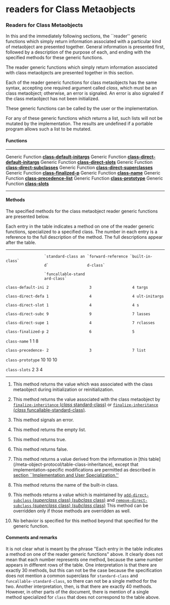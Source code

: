 readers for Class Metaobjects
=============================

### Readers for Class Metaobjects

In this and the immediately following sections, the ``reader'' generic functions which simply return information associated with a particular kind of metaobject are presented together. General information is presented first, followed by a description of the purpose of each, and ending with the specified methods for these generic functions.

The reader generic functions which simply return information associated with class metaobjects are presented together in this section.

Each of the reader generic functions for class metaobjects has the same syntax, accepting one required argument called *class*, which must be an class metaobject; otherwise, an error is signaled. An error is also signaled if the class metaobject has not been initialized.

These generic functions can be called by the user or the implementation.

For any of these generic functions which returns a list, such lists will not be mutated by the implementation. The results are undefined if a portable program allows such a list to be mutated.

#### Functions

  ------------------ -----------------------------------------------------------------------
  Generic Function   [**class-default-initargs**](/meta-object-protocol/class-default-initargs)
  Generic Function   [**class-direct-default-initargs**](/meta-object-protocol/class-direct-default-initargs)
  Generic Function   [**class-direct-slots**](/meta-object-protocol/class-direct-slots)
  Generic Function   [**class-direct-subclasses**](/meta-object-protocol/class-direct-subclasses)
  Generic Function   [**class-direct-superclasses**](/meta-object-protocol/class-direct-superclasses)
  Generic Function   [**class-finalized-p**](/meta-object-protocol/class-finalized-p)
  Generic Function   [**class-name**](/meta-object-protocol/class-name)
  Generic Function   [**class-precedence-list**](/meta-object-protocol/class-precedence-list)
  Generic Function   [**class-prototype**](/meta-object-protocol/class-prototype)
  Generic Function   [**class-slots**](/meta-object-protocol/class-slots)
  ------------------ -----------------------------------------------------------------------

#### Methods

The specified methods for the class metaobject reader generic functions are presented below.

Each entry in the table indicates a method on one of the reader generic functions, specialized to a specified class. The number in each entry is a reference to the full description of the method. The full descriptions appear after the table.

  ------------------ ------------------ ------------------ ------------------
                     `standard-class an `forward-reference `built-in-class`
                     d`                 d-class`           

                     `funcallable-stand                    
                     ard-class`                            

  `class-default-ini 2                  3                  4
  targs`                                                   

  `class-direct-defa 1                  4                  4
  ult-initargs`                                            

  `class-direct-slot 1                  4                  4
  s`                                                       

  `class-direct-subc 9                  9                  7
  lasses`                                                  

  `class-direct-supe 1                  4                  7
  rclasses`                                                

  `class-finalized-p 2                  6                  5
  `                                                        

  `class-name`       1                  1                  8

  `class-precedence- 2                  3                  7
  list`                                                    

  `class-prototype`  10                 10                 10

  `class-slots`      2                  3                  4
  ------------------ ------------------ ------------------ ------------------

1.  This method returns the value which was associated with the class metaobject during initialization or reinitialization.

2.  This method returns the value associated with the class metaobject by [`finalize-inheritance` (*class* standard-class)](/meta-object-protocol/finalize-inheritance-standard-class) or [`finalize-inheritance` (*class* funcallable-standard-class)](/meta-object-protocol/finalize-inheritance-funcallable-standard-class).

3.  This method signals an error.

4.  This method returns the empty list.

5.  This method returns true.

6.  This method returns false.

7.  This method returns a value derived from the information in \[this table\]\(/meta-object-protocol/table-class-inheritance\), except that implementation-specific modifications are permitted as described in [section ``Implementation and User Specialization.''](/meta-object-protocol/implementation-and-user-specialization)

8.  This method returns the name of the built-in class.

9.  This methods returns a value which is maintained by [`add-direct-subclass` (*superclass* class) (*subclass* class)](/meta-object-protocol/add-direct-subclass-class-class) and [`remove-direct-subclass` (*superclass* class) (*subclass* class)](/meta-object-protocol/remove-direct-subclass-class-class) This method can be overridden only if those methods are overridden as well.

10. No behavior is specified for this method beyond that specified for the generic function.

#### Comments and remarks

It is not clear what is meant by the phrase "Each entry in the table indicates a method on one of the reader generic functions" above. It clearly does not mean that each number represents one method, because the same number appears in different rows of the table. One interpretation is that there are exactly 30 methods, but this can not be the case because the specification does not mention a common superclass for `standard-class` and `funcallable-standard-class`, so there can not be a single method for the two. Another interpretation, then, is that there are exactly 40 methods. However, in other parts of the document, there is mention of a single method specialized for `class` that does not correspond to the table above.
